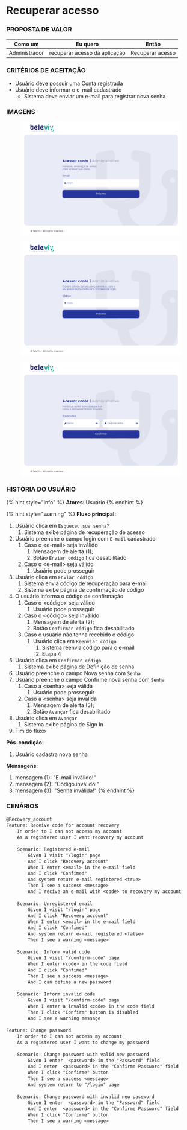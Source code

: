 # Recuperar acesso

### PROPOSTA DE VALOR

| Como um       | Eu quero                      | Então            |
| ------------- | ----------------------------- | ---------------- |
| Administrador | recuperar acesso da aplicação | Recuperar acesso |

### CRITÉRIOS DE ACEITAÇÃO

* Usuário deve possuir uma Conta registrada
* Usuário deve informar o e-mail cadastrado
  * Sistema deve enviar um e-mail para registrar nova senha

### IMAGENS

<figure><img src="../../../.gitbook/assets/Recuperar acesso - 1 (2).png" alt=""><figcaption></figcaption></figure>

<figure><img src="../../../.gitbook/assets/Recuperar acesso - 2 (2).png" alt=""><figcaption></figcaption></figure>

<figure><img src="../../../.gitbook/assets/Recuperar acesso - 3 (2).png" alt=""><figcaption></figcaption></figure>

### HISTÓRIA DO USUÁRIO

{% hint style="info" %}
**Atores**: Usuário
{% endhint %}

{% hint style="warning" %}
**Fluxo principal:**

1. Usuário clica em `Esqueceu sua senha?`
   1. Sistema exibe página de recuperação de acesso
2. Usuário preenche o campo login com `E-mail` cadastrado
   1. Caso o \<e-mail> seja inválido
      1. Mensagem de alerta (1);
      2. Botão `Enviar código` fica desabilitado
   2. Caso o \<e-mail> seja válido
      1. Usuário pode prosseguir
3. Usuário clica em `Enviar código`
   1. Sistema envia código de recuperação para e-mail
   2. Sistema exibe página de confirmação de código
4. O usuário informa o código de confirmação
   1. Caso o \<código> seja válido
      1. Usuário pode prosseguir
   2. Caso o \<código> seja inválido
      1. Mensagem de alerta (2);
      2. Botão `Confirmar código` fica desabilitado
   3. Caso o usuário não tenha recebido o código
      1. Usuário clica em `Reenviar código`
         1. Sistema reenvia código para o e-mail
         2. Etapa 4
5. Usuário clica em `Confirmar código`
   1. Sistema exibe página de Definição de senha
6. Usuário preenche o campo Nova senha com `Senha`
7. Usuário preenche o campo Confirme nova senha com `Senha`
   1. Caso a \<senha> seja válida
      1. Usuário pode prosseguir
   2. Caso a \<senha> seja inválida
      1. Mensagem de alerta (3);
      2. Botão `Avançar` fica desabilitado
8. Usuário clica em `Avançar`
   1. Sistema exibe página de Sign In
9. Fim do fluxo

**Pós-condição:**

1. Usuário cadastra nova senha

**Mensagens**:

1. mensagem (1): "E-mail inválido!"
2. mensagem (2): "Código inválido!"
3. mensagem (3): "Senha inválida!"
{% endhint %}

### CENÁRIOS

```gherkin
@Recovery_account
Feature: Receive code for account recovery
    In order to I can not access my account
    As a registered user I want recovery my account

    Scenario: Registered e-mail
        Given I visit "/login" page
        And I click "Recovery account"
        When I enter <email> in the e-mail field
        And I click "Confimed"
        And system return e-mail registered <true>
        Then I see a success <message>
        And I recive an e-mail with <code> to recovery my account

    Scenario: Unregistered email
        Given I visit "/login" page
        And I click "Recovery account"
        When I enter <email> in the e-mail field
        And I click "Confimed"
        And system return e-mail registered <false>
        Then I see a warning <message>
        
    Scenario: Inform valid code
        Given I visit "/confirm-code" page
        When I enter <code> in the code field
        And I click "Confimed"
        Then I see a success <message>
        And I can define a new password

    Scenario: Inform invalid code
        Given I visit "/confirm-code" page
        When I enter a invalid <code> in the code field
        Then I click "Confirm" button is disabled
        And I see a warning message

Feature: Change password
    In order to I can not access my account
    As a registered user I want to change my password

    Scenario: Change password with valid new password
        Given I enter  <password> in the "Password" field
        And I enter  <password> in the "Confirme Password" field
        When I click "Confirme" button
        Then I see a success <message>
        And system return to "/login" page

    Scenario: Change password with invalid new password
        Given I enter  <password> in the "Password" field
        And I enter  <password> in the "Confirme Password" field
        When I click "Confirme" button
        Then I see a warning <message> 
```
